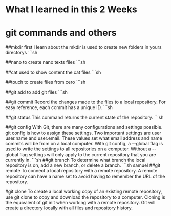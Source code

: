 # What I learned in this 2 Weeks
# git commands and others 

##mkdir 
first I learn about the mkdir is used to create new folders in yours directorys
´´´sh

##nano
to create nano texts files
´´´sh

##cat 
used to show content the cat files
´´´sh

##touch
to create files from cero
´´´sh

##git add
to add git files
´´´sh

##git commit
Record the changes made to the files to a local repository. For easy reference, each commit has a unique ID.
´´´sh

##git status
This command returns the current state of the repository.
´´´sh

##git config
With Git, there are many configurations and settings possible. 
git config is how to assign these settings. 
Two important settings are user user.name and user.email. 
These values set what email address and name commits will be from on a local computer. 
With git config, a --global flag is used to write the settings to all repositories on a computer. 
Without a --global flag settings will only apply to the current repository that you are currently in.
´´´sh
##git branch
To determine what branch the local repository is on, add a new branch, or delete a branch.
´´´sh
samuel
##git remote
To connect a local repository with a remote repository. 
A remote repository can have a name set to avoid having to remember the URL of the repository.

#git clone
To create a local working copy of an existing remote repository,
 use git clone to copy and download the repository to a computer. 
Cloning is the equivalent of git init when working with a remote repository. 
Git will create a directory locally with all files and repository history.

